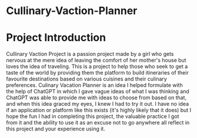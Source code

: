 # Cullinary-Vaction-Planner

<h1>Project Introduction</h1>
<p>Cullinary Vaction Project is a passion project made by a girl who gets nervous at the mere idea of leaving the comfort of her mother's house but loves the idea of traveling. This is a project to help those who seek to get a taste of the world by providing them the platform to build itineraries of their favourite destinations based on various cuisines and their culinary preferences. Culinary Vacation Planner is an idea I helped formulate with the help of ChatGPT in which I gave vague ideas of what I was thinking and ChatGPT was able to provide me with ideas to choose from based on that, and when this idea graced my eyes, I knew I had to try it out. I have no idea if an application or platform like this exists (it's highly likely that it does) but I hope the fun I had in completing this project, the valuable practice I got from it and the ability to use it as an excuse not to go anywhere all reflect in this project and your experience using it.</p>
